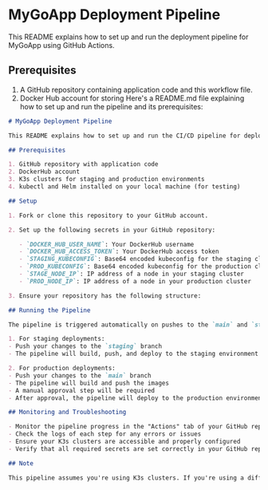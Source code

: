 # MyGoApp Deployment Pipeline

This README explains how to set up and run the deployment pipeline for MyGoApp using GitHub Actions.

## Prerequisites

1. A GitHub repository containing application code and this workflow file.
2. Docker Hub account for storing Here's a README.md file explaining how to set up and run the pipeline and its prerequisites:

```markdown
# MyGoApp Deployment Pipeline

This README explains how to set up and run the CI/CD pipeline for deploying MyGoApp to a K3s cluster.

## Prerequisites

1. GitHub repository with application code
2. DockerHub account
3. K3s clusters for staging and production environments
4. kubectl and Helm installed on your local machine (for testing)

## Setup

1. Fork or clone this repository to your GitHub account.

2. Set up the following secrets in your GitHub repository:

   - `DOCKER_HUB_USER_NAME`: Your DockerHub username
   - `DOCKER_HUB_ACCESS_TOKEN`: Your DockerHub access token
   - `STAGING_KUBECONFIG`: Base64 encoded kubeconfig for the staging cluster
   - `PROD_KUBECONFIG`: Base64 encoded kubeconfig for the production cluster
   - `STAGE_NODE_IP`: IP address of a node in your staging cluster
   - `PROD_NODE_IP`: IP address of a node in your production cluster

3. Ensure your repository has the following structure:

## Running the Pipeline

The pipeline is triggered automatically on pushes to the `main` and `staging` branches.

1. For staging deployments:
- Push your changes to the `staging` branch
- The pipeline will build, push, and deploy to the staging environment

2. For production deployments:
- Push your changes to the `main` branch
- The pipeline will build and push the images
- A manual approval step will be required
- After approval, the pipeline will deploy to the production environment

## Monitoring and Troubleshooting

- Monitor the pipeline progress in the "Actions" tab of your GitHub repository
- Check the logs of each step for any errors or issues
- Ensure your K3s clusters are accessible and properly configured
- Verify that all required secrets are set correctly in your GitHub repository

## Note

This pipeline assumes you're using K3s clusters. If you're using a different Kubernetes distribution, you may need to adjust the deployment steps accordingly.